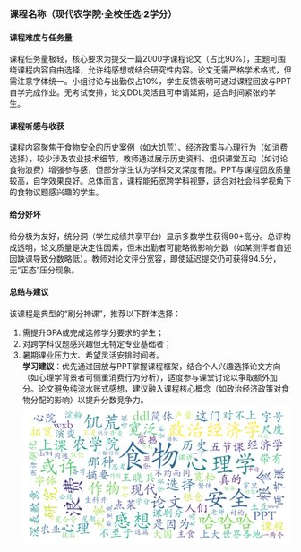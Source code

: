 ### 课程名称（现代农学院·全校任选·2学分）

#### 课程难度与任务量  
课程任务量极轻，核心要求为提交一篇2000字课程论文（占比90%），主题可围绕课程内容自由选择，允许纯感想或结合研究性内容。论文无需严格学术格式，但需注意字体统一。小组讨论与出勤仅占10%，学生反馈表明可通过课程回放与PPT自学完成作业。无考试安排，论文DDL灵活且可申请延期，适合时间紧张的学生。

#### 课程听感与收获  
课程内容聚焦于食物安全的历史案例（如大饥荒）、经济政策与心理行为（如消费选择），较少涉及农业技术细节。教师通过展示历史资料、组织课堂互动（如讨论食物浪费）增强参与感，但部分学生认为学科交叉深度有限。PPT与课程回放质量较高，自学效果良好。总体而言，课程能拓宽跨学科视野，适合对社会科学视角下的食物议题感兴趣的学生。

#### 给分好坏  
给分极为友好，统分洞（学生成绩共享平台）显示多数学生获得90+高分。总评构成透明，论文质量是决定性因素，但未出勤者可能略微影响分数（如某测评者自述因缺课导致分数略低）。教师对论文评分宽容，即使延迟提交仍可获得94.5分，无“正态”压分现象。

#### 总结与建议  
该课程是典型的“刷分神课”，推荐以下群体选择：  
1. 需提升GPA或完成选修学分要求的学生；  
2. 对跨学科议题感兴趣但无特定专业基础者；  
3. 暑期课业压力大、希望灵活安排时间者。  
**学习建议**：优先通过回放与PPT掌握课程框架，结合个人兴趣选择论文方向（如心理学背景者可侧重消费行为分析），适度参与课堂讨论以争取额外加分。论文避免纯流水账式感想，建议融入课程核心概念（如政治经济政策对食物分配的影响）以提升分数竞争力。
![wordcloud](wordcloud.png)